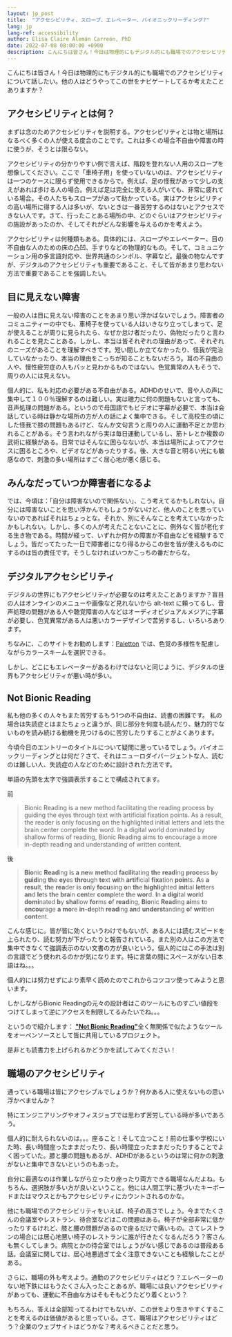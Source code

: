 ```yaml
---
layout: jp_post
title:  "アクセシビリティ、スロープ、エレベーター、バイオニックリーディング?"
lang: jp
lang-ref: accessibility
author: Elisa Claire Alemán Carreón, PhD
date: 2022-07-08 08:00:00 +0900
description: こんにちは皆さん！今日は物理的にもデジタル的にも職場でのアクセシビリティについて話したい。他の人はどうやってこの世をナビゲートしてるか考えたことありますか？
---
```


こんにちは皆さん！今日は物理的にもデジタル的にも職場でのアクセシビリティについて話したい。他の人はどうやってこの世をナビゲートしてるか考えたことありますか？

## アクセシビリティとは何？

まずは念のためアクセシビリティを説明する。アクセシビリティとは物と場所はなるべく多くの人が使える度合のことです。これは多くの場合不自由や障害の時に使うが、そうとは限らない。

アクセシビリティの分かりやすい例で言えば、階段を登れない人用のスロープを想像してください。ここで「車椅子用」を使っていないのは、アクセシビリティは一つのケースに限らず使用できるからで。例えば、足の怪我があって少しの支えがあれば歩ける人の場合。例えば足は完全に使える人がいても、非常に疲れている場合。その人たちもスロープがあって助かっている。実はアクセシビリティの高い場所に得する人は多いが、ないときは一番苦労するのはないとアクセスできない人です。さて、行ったことある場所の中、どのぐらいはアクセシビリティの施設があったのか、そしてそれがどんな影響を与えるのかを考えよう。

アクセシビリティは何種類もある。具体的には、スロープやエレベーター、目の不自由な人のための床の凸凹、手すりなどの物理的なもの。そして、コミュニケーション用の多言語対応や、世界共通のシンボル、字幕など。最後の物なんですが、デジタルのアクセシビリティも重要であること、そして皆があまり思わない方法で重要であることを強調したい。

## 目に見えない障害

一般の人は目に見えない障害のことをあまり思い浮かばないでしょう。障害者のコミュニティーの中でも、車椅子を使っている人はいきなり立ってしまって、足が使えることが周りに見られたら、なぜか怠け者だったり、偽物だったりと言われることを見たことある。しかし、本当は皆それぞれの理由があって、それぞれのニーズがあることを理解すべきです。短い間しか立てなかったり、怪我が完治していなかったり、本当の理由をこっちが知ることもないだろう。耳の不自由の人や、慢性疲労症の人もパッと見わかるものではない。色覚異常の人もそうで、周りの人には見えない。

個人的に、私も対応の必要がある不自由がある。ADHDのせいで、音や人の声に集中して１００％理解するのは難しい。実は聴力に何の問題もないと言っても、音声処理の問題がある。というので母国語でもビデオに字幕が必要で、本当は会話している時は静かな場所の方が人の話によく集中できる。そして高校生の頃にした怪我で膝の問題もあるけど、なんか文句言うと周りの人に運動不足とか思われることがある。そう言われながら実は毎日運動しているし、筋トレとか複数の武術に経験がある。日常ではそんなに困らなないが、本当は場所によってアクセスに困るところや、ビデオなどがあったりする。後、大きな音と明るい光にも敏感なので、刺激の多い場所はすごく居心地が悪く感じる。

## みんなだっていつか障害者になるよ

では、今頃は：「自分は障害ないので関係ない」、こう考えてるかもしれない。自分には障害ないことを思い浮かんでもしょうがないけど、他人のことを思っていないのであればそれはちょっとな。それか、別にそんなことを考えていなかったかもしれない。しかし、多くの人が考えたことないことに、例外なく皆が老化する生き物である。時間が経って、いずれか何かの障害か不自由などを経験するでしょう。皆だってたった一日で障害者になり得るからこの世を皆が使えるものにするのは皆の責任です。そうしなければいつかこっちの番だからな。

## デジタルアクセシビリティ

デジタルの世界にもアクセシビリティが必要なのは考えたことありますか？盲目の人はオンラインのメニューや画像など見れないから alt-text に頼ってるし、音声処理の問題がある人や聴覚障害の人などはオーディオビジュアルメジアに字幕が必要し、色覚異常がある人は悪いカラーデザインで苦労するし、いろいろあります。

ちなみに、このサイトをお勧めします：[Paletton](https://paletton.com) では、色覚の多様性を配慮しながらカラースキームを選択できる。

しかし、どこにもエレベーターがあるわけではないと同じように、デジタルの世界もアクセシビリティが悪い時が多い。

## Not Bionic Reading

私も他の多くの人々もまた苦労するもう1つの不自由は、読書の困難です。 私の場合は失読症とはまたちょっと違うが、同じ部分を何度も読んだり、魅力的でないものを読み続ける動機を見つけるのに苦労したりすることがよくあります。

今頃今日のエントリーのタイトルについて疑問に思っているでしょう。バイオニックリーディングとは何だ？さて、それはニューロダイバージェントな人、読むのは難しい人、失読症の人などのために設計された方法です。

単語の先頭を太字で強調表示することで構成されてます。 

前
> Bionic Reading is a new method facilitating the reading process by guiding the eyes through text with artificial fixation points. As a result, the reader is only focusing on the highlighted initial letters and lets the brain center complete the word. In a digital world dominated by shallow forms of reading, Bionic Reading aims to encourage a more in-depth reading and understanding of written content.

後
> **Bio**nic **Read**ing **i**s **a** **ne**w **met**hod **facili**tating **th**e **read**ing **proc**ess **b**y **guid**ing **th**e **ey**es **thro**ugh **te**xt **wi**th **artif**icial **fixa**tion **poin**ts. **A**s **a** **resu**lt, **th**e **rea**der **i**s **on**ly **focu**sing **o**n **th**e **highli**ghted **init**ial **lett**ers **an**d **le**ts **th**e **bra**in **cen**ter **comp**lete **th**e **wor**d. **I**n **a** **digi**tal **wor**ld **domi**nated **b**y **shal**low **for**ms **o**f **read**ing, **Bio**nic **Read**ing **ai**ms **t**o **encou**rage **a** **mo**re **in-d**epth **read**ing **an**d **underst**anding **o**f **writ**ten **cont**ent.

こんな感じに。皆が皆に効くというわけでもないが、ある人には読むスピードを上られたり、読む努力が下がったりと報告されている。また別の人はこの方法で集中できなくて強調表示のない文書の方が良いという。個人的にはこの手法は別の言語でどう使われるのかが気になります。特に言葉の間にスペースがない日本語はね。。。

個人的には努力せずにより素早く読めたのでこれからコツコツ使ってみようと思います。

しかしながらBionic Readingの元々の設計者はこのツールにものすごい値段をつけてしまって逆にアクセスを制限してるみたいでね。。。

というので紹介します： [**"Not Bionic Reading"**](https://not-br.neocities.org/)全く無関係で似たようなツールをオーペンソースとして皆に共用しているプロジェクト。

是非とも読書力を上げられるかどうかを試してみてください！

## 職場のアクセシビリティ

通っている職場は皆にアクセシブルでしょうか？何かある人に使えないもの思い浮かべませんか？

特にエンジニアリングやオフィスジョブでは思わず苦労している時が多いであろう。

個人的に耐えられないのは。。。座ること！そして立つこと！前の仕事や学校にいた時、長い時間座ったままだったり、長い時間立ったままだったりすることでよく困っていた。膝と腰の問題もあるが、ADHDがあるというのは常に何かの刺激がないと集中できないというのもあった。

自分に最適なのは作業しながら立ったり座ったり両方できる職場なんだよね。もちろん、選択肢が多い方が良いということ。他には人間工学に基づいたキーボードまたはマウスとかもアクセシビリティにカウントされるのかな。

他にも職場でのアクセシビリティをいえば、椅子の高さでしょう。今までたくさんの会議室やレストラン、待合室などはこの問題はある。椅子が全部非常に低かったりするけれど、膝と腰の問題があるので座るだけで痛いもの。さてレストランの場合には居心地悪い椅子のレストランに誰が行きたくなるんだろう？客さんも無くしてしまう。病院とかの待合室ではしょうがない感じであるのは普段ある話。会議室に関しては、居心地悪過ぎて全く注意できないことも経験したことがある。

さらに、職場の外も考えよう。通勤のアクセシビリティはどう？エレベーターのない地下鉄にはもうたくさん入ったことあるが、職場には良いアクセシビリティがあっても、運動に不自由な方はそもそもどうたどり着くという？

もちろん、答えは全部知ってるわけでもないが、この世をより生きやすくすることを考えるのは価値があると思っている。さて、職場はアクセシビリティはどう？企業のウェブサイトはどうかな？考えるべきことだと思う。
